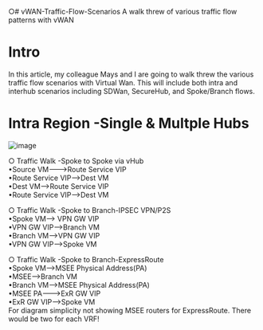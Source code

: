 ○# vWAN-Traffic-Flow-Scenarios
A walk threw of various traffic flow patterns with vWAN

# Intro
In this article, my colleague Mays and I are going to walk threw the various traffic flow scenarios with Virtual Wan. This will include both intra and interhub scenarios including SDWan, SecureHub, and Spoke/Branch flows.  

# Intra Region -Single & Multple Hubs
![image](https://user-images.githubusercontent.com/55964102/223007871-e7794473-330e-456f-96d7-40193bc15889.png)

○ Traffic Walk -Spoke to Spoke via vHub
<br>
•Source VM--->Route Service VIP
<br>
•Route Service VIP-->Dest VM
<br>
•Dest VM-->Route Service VIP
<br>
•Route Service VIP-->Dest VM

○ Traffic Walk -Spoke to Branch-IPSEC VPN/P2S
<br>
•Spoke VM--> VPN GW VIP
<br>
•VPN GW VIP-->Branch VM
<br>
•Branch VM-->VPN GW VIP
<br>
•VPN GW VIP-->Spoke VM

○ Traffic Walk -Spoke to Branch-ExpressRoute
<br>
•Spoke VM-->MSEE Physical Address(PA)
<br>
•MSEE-->Branch VM
<br>
•Branch VM-->MSEE Physical Address(PA)
<br>
•MSEE PA--->ExR GW VIP
<br>
•ExR GW VIP-->Spoke VM
<br>
For diagram simplicity not showing MSEE routers for ExpressRoute. There would be two for each VRF!
